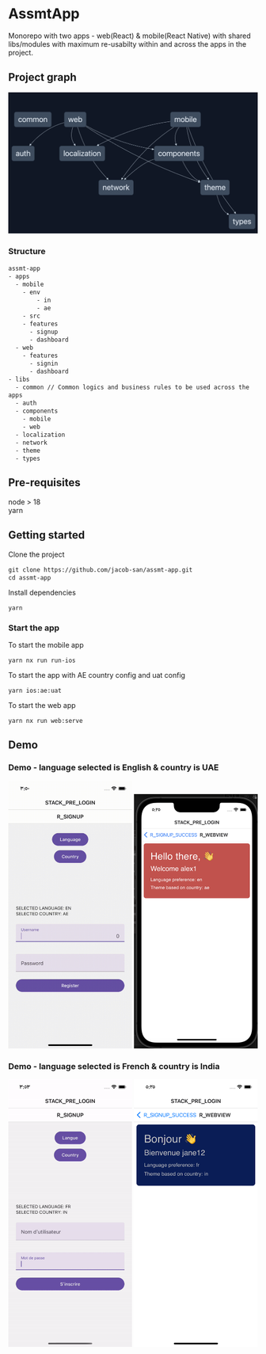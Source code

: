 # AssmtApp

Monorepo with two apps - web(React) & mobile(React Native) with shared libs/modules with maximum re-usabilty within and across the apps in the project.

## Project graph

![project graph](demo/project-graph.png)

### Structure

```
assmt-app
- apps
  - mobile
    - env
        - in
        - ae
    - src
    - features
      - signup
      - dashboard
  - web
    - features
      - signin
      - dashboard
- libs
  - common // Common logics and business rules to be used across the apps
  - auth
  - components
    - mobile
    - web
  - localization
  - network
  - theme 
  - types
```

## Pre-requisites

node > 18 <br />
yarn

## Getting started

Clone the project

```
git clone https://github.com/jacob-san/assmt-app.git
cd assmt-app
```

Install dependencies

```
yarn
```

### Start the app

To start the mobile app

```
yarn nx run run-ios
```

To start the app with AE country config and uat config

```
yarn ios:ae:uat
```

To start the web app

```
yarn nx run web:serve
```

## Demo

### Demo - language selected is English & country is UAE

<div style="display: 'inline-block'">
<img src="demo/ae_en.gif" width="250" />
<img src="demo/ae_en.png" width="250" />
</div>


### Demo - language selected is French & country is India

<div style="display: 'inline-block'">
<img src="demo/in_fr.gif" width="250" />
<img src="demo/in_fr.png" width="250" />
</div>